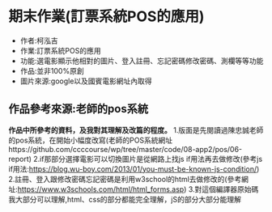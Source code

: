 # 期末作業(訂票系統POS的應用)
* 作者:柯泓吉
* 作業:訂票系統POS的應用
* 功能:選電影顯示他相對的圖片、登入註冊、忘記密碼修改密碼、測欄等等功能
* 作品:並非100%原創
* 圖片來源:google以及國賓電影網址內取得
## 作品參考來源:老師的pos系統
**作品中所參考的資料，及我對其理解及改篇的程度。**
1.版面是先閱讀過陳忠誠老師的pos系統，在開始小幅度改寫(老師的POS系統網址https://github.com/ccccourse/wp/tree/master/code/08-app2/pos/06-report)
2.if那部分選擇電影可以切換圖片是從網路上找js if用法再去做修改(參考js if用法:https://blog.wu-boy.com/2013/01/you-must-be-known-js-condition/)
2.註冊、登入跟修改密碼忘記密碼是利用w3school的html去做修改的(參考網址:https://www.w3schools.com/html/html_forms.asp)
3.對這個編譯器原始碼我大部分可以理解,html、css的部分都能完全理解，jS的部分大部分能理解